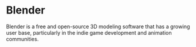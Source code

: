 # Blender

Blender is a free and open-source 3D modeling software that has a growing user base, particularly in the indie game development and animation communities.